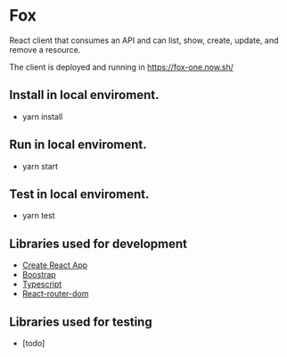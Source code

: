 # Fox

React client that consumes an API and can list, show, create, update, and remove a resource.

The client is deployed and running in https://fox-one.now.sh/

## Install in local enviroment.

- yarn install

## Run in local enviroment.

- yarn start

## Test in local enviroment.

- yarn test

## Libraries used for development

- [Create React App](https://create-react-app.dev/)
- [Boostrap](https://getbootstrap.com/)
- [Typescript](https://www.typescriptlang.org/)
- [React-router-dom](https://reacttraining.com/react-router/web/)

## Libraries used for testing

- [todo]
